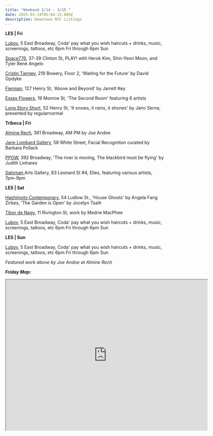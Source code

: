 ```yaml
---
title: "Weekend 3/14 - 3/15 "
date: 2025-03-14T05:04:13.889Z
description: Downtown NYC Listings
---
```

**L﻿ES | Fri**

[Lubov](https://lubov.nyc/), 5 East Broadway, Coda' pay what you wish haircuts + drinks, music, screenings, tattoos, etc 6pm Fri through 6pm Sun

[Space776](https://www.space776.com/play), 37-39 Clinton St, PLAY! with Herok Kim, Shin-Yeon Moon, and Tyler Renè Angelo

[Cristin Tierney](https://www.cristintierney.com/exhibitions/99-david-opdyke-waiting-for-the-future/cover/), 219 Bowery, Floor 2, 'Waiting for the Future' by David Opdyke 

[Fierman](https://fierman.nyc/), 127 Henry St, 'Above and Beyond' by Jarrett Key

[Essex Flowers](https://essexflowers.us/), 19 Monroe St, 'The Second Room' featuring 6 artists

[Long Story Short](https://www.lss.gallery/cities/new-york), 52 Henry St, 'It snows, it rains, it shones' by Jairo Serna, presented by regularnormal

**T﻿ribeca | Fri**

[Almine Rech](https://www.alminerech.com/exhibitions/10905-joe-andoe-am-pm), 361 Broadway, AM PM by Joe Andoe

[Jane Lombard Gallery](https://www.janelombardgallery.com/exhibitions/75-facial-recognition-curated-by-barbara-pollack/), 58 White Street, Facial Recognition curated by Barbara Pollack

[P﻿POW](https://www.ppowgallery.com/exhibitions/judith-linhares3), 392 Broadway, 'The river is moving, The blackbird must be flying' by Judith Linhares

[Saloman ](https://salomonarts.com/)Arts Gallery, 83 Leonard St #4, Elles, featuring various artists, 7pm-9pm

**L﻿ES | Sat**

[Hashimoto Contemporary](https://www.hashimotocontemporary.com/exhibitions/current/), 54 Ludlow St., 'House Ghosts' by Angela Fang Zirbes, 'The Garden is Open' by Jocelyn Tsaih

[Tibor de Nagy](https://www.tibordenagy.com/), 11 Rivington St, work by Medrie MacPhee

[Lubov](https://lubov.nyc/), 5 East Broadway, Coda' pay what you wish haircuts + drinks, music, screenings, tattoos, etc 6pm Fri through 6pm Sun

**L﻿ES | Sun**

[Lubov](https://lubov.nyc/), 5 East Broadway, Coda' pay what you wish haircuts + drinks, music, screenings, tattoos, etc 6pm Fri through 6pm Sun

*F﻿eatured work above by Joe Andoe at Almine Rech*

***F﻿riday Map:***

<iframe src="https://www.google.com/maps/d/u/1/embed?mid=1BX4-ICN-vx-1vQfdl6OObDGhrlkvyOw&ehbc=2E312F" width="640" height="480"></iframe>